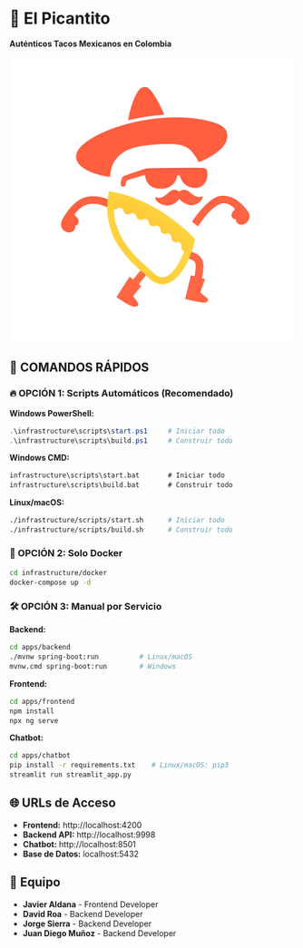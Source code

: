 # 🌮 El Picantito
**Auténticos Tacos Mexicanos en Colombia**

![El Picantito Logo](shared/assets/images/LogoMinimalist.png)

## 🚀 COMANDOS RÁPIDOS

### 🔥 OPCIÓN 1: Scripts Automáticos (Recomendado)

**Windows PowerShell:**
```powershell
.\infrastructure\scripts\start.ps1     # Iniciar todo
.\infrastructure\scripts\build.ps1     # Construir todo
```

**Windows CMD:**
```cmd
infrastructure\scripts\start.bat       # Iniciar todo
infrastructure\scripts\build.bat       # Construir todo
```

**Linux/macOS:**
```bash
./infrastructure/scripts/start.sh      # Iniciar todo
./infrastructure/scripts/build.sh      # Construir todo
```

### 🐳 OPCIÓN 2: Solo Docker
```bash
cd infrastructure/docker
docker-compose up -d
```

### 🛠️ OPCIÓN 3: Manual por Servicio

**Backend:**
```bash
cd apps/backend
./mvnw spring-boot:run          # Linux/macOS
mvnw.cmd spring-boot:run        # Windows
```

**Frontend:**
```bash
cd apps/frontend
npm install
npx ng serve
```

**Chatbot:**
```bash
cd apps/chatbot
pip install -r requirements.txt    # Linux/macOS: pip3
streamlit run streamlit_app.py
```

## 🌐 URLs de Acceso
- **Frontend:** http://localhost:4200
- **Backend API:** http://localhost:9998  
- **Chatbot:** http://localhost:8501
- **Base de Datos:** localhost:5432

## 👥 Equipo
- **Javier Aldana** - Frontend Developer
- **David Roa** - Backend Developer 
- **Jorge Sierra** - Backend Developer 
- **Juan Diego Muñoz** - Backend Developer